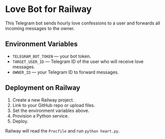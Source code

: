 # Love Bot for Railway

This Telegram bot sends hourly love confessions to a user and forwards all incoming messages to the owner.

## Environment Variables

- `TELEGRAM_BOT_TOKEN` — your bot token.
- `TARGET_USER_ID` — Telegram ID of the user who will receive love messages.
- `OWNER_ID` — your Telegram ID to forward messages.

## Deployment on Railway

1. Create a new Railway project.
2. Link to your GitHub repo or upload files.
3. Set the environment variables above.
4. Provision a Python service.
5. Deploy.

Railway will read the `Procfile` and run `python heart.py`.

